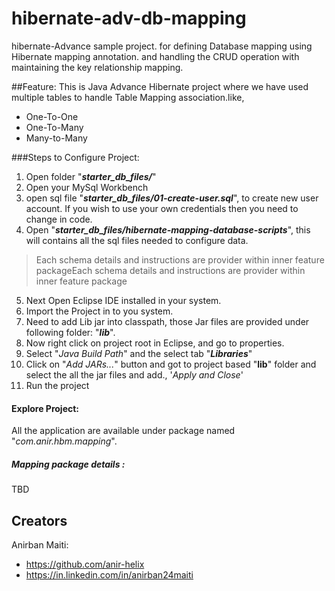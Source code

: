 # hibernate-adv-db-mapping
hibernate-Advance sample project. for defining Database mapping using Hibernate mapping annotation. and handling the CRUD operation with maintaining the key relationship mapping.

##Feature:
This is Java Advance Hibernate project where we have used multiple tables to handle Table Mapping association.like,
- One-To-One
- One-To-Many
- Many-to-Many

###Steps to Configure Project:

1. Open folder "***starter_db_files/***"
2. Open your MySql Workbench
3. open sql file "***starter_db_files/01-create-user.sql***", to create new user account. If you wish to use your own credentials then you need to change in code.
4. Open "***starter_db_files/hibernate-mapping-database-scripts***", this will contains all the sql files needed to configure data. 
> Each schema details  and instructions are provider within inner feature packageEach schema details  and instructions are provider within inner feature package

5. Next Open Eclipse IDE installed in your system.
6. Import the Project in to you system.
7. Need to add Lib jar into classpath, those Jar files are provided under following folder:  "***lib***".
8. Now right click on project root in Eclipse, and go to properties. 
9. Select "*Java Build Path*" and the select tab "***Libraries***"
10. Click on "*Add JARs...*" button and got to project based "**lib**" folder and select the all the jar files and add., '*Apply and Close*'
11. Run the project

#### Explore Project:

All the application are available under package named "*com.anir.hbm.mapping*".

##### Mapping package details :
TBD



## Creators
Anirban Maiti:
- https://github.com/anir-helix
- https://in.linkedin.com/in/anirban24maiti



